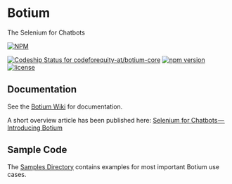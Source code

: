 # Botium
The Selenium for Chatbots

[![NPM](https://nodei.co/npm/botium-core.png?downloads=true&downloadRank=true&stars=true)](https://nodei.co/npm/testmybot/)

[ ![Codeship Status for codeforequity-at/botium-core](https://app.codeship.com/projects/0389ad40-cecc-0135-2ddc-161d5c3cc5fd/status?branch=master)](https://app.codeship.com/projects/262204)
[![npm version](https://badge.fury.io/js/botium-core.svg)](https://badge.fury.io/js/testmybot)
[![license](https://img.shields.io/github/license/mashape/apistatus.svg)]()

## Documentation

See the [Botium Wiki](https://github.com/codeforequity-at/botium-core/wiki) for documentation.

A short overview article has been published here: [Selenium for Chatbots — Introducing Botium](https://chatbotsmagazine.com/selenium-for-chatbots-introducing-botium-1f1f0b3d4164)

## Sample Code

The [Samples Directory](https://github.com/codeforequity-at/botium-core/tree/master/samples) contains examples for most important Botium use cases.
